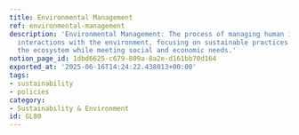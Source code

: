 ```yaml
---
title: Environmental Management
ref: environmental-management
description: 'Environmental Management: The process of managing human impact on and
  interactions with the environment, focusing on sustainable practices to protect
  the ecosystem while meeting social and economic needs.'
notion_page_id: 1dbd6625-c679-809a-8a2e-d161bb70d164
exported_at: '2025-06-16T14:24:22.438013+00:00'
tags:
- sustainability
- policies
category:
- Sustainability & Environment
id: GL80
---
```


